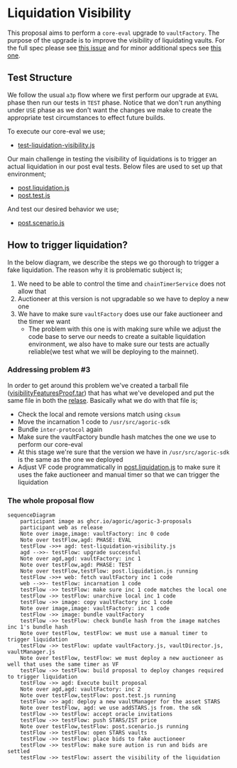 # Liquidation Visibility
This proposal aims to perform a `core-eval` upgrade to `vaultFactory`. The purpose of the upgrade is to 
improve the visibility of liquidating vaults. For the full spec please see [this issue](https://github.com/Jorge-Lopes/liquidation-visibility/issues/2)
and for minor additional specs see [this one](https://github.com/Jorge-Lopes/agoric-sdk/issues/36).

## Test Structure
We follow the usual `a3p` flow where we first perform our upgrade at `EVAL` phase then run our tests in `TEST`
phase. Notice that we don't run anything under `USE` phase as we don't want the changes we make to create the 
appropriate test circumstances to effect future builds.

To execute our core-eval we use;
* [test-liquidation-visibility.js](./test-liquidation-visibility.js)

Our main challenge in testing the visibility of liquidations is to trigger an actual liquidation in our post
eval tests. Below files are used to set up that environment;
* [post.liquidation.js](./post.liquidation.js)
* [post.test.js](./post.test.js)

And test our desired behavior we use;
* [post.scenario.js](./post.scenario.js)

## How to trigger liquidation?
In the below diagram, we describe the steps we go thorough to trigger a fake liquidation.
The reason why it is problematic subject is;
1. We need to be able to control the time and `chainTimerService` does not allow that
2. Auctioneer at this version is not upgradable so we have to deploy a new one
3. We have to make sure `vaultFactory` does use our fake auctioneer and the timer we want
   * The problem with this one is with making sure while we adjust the code base to serve
our needs to create a suitable liquidation environment, we also have to make sure our tests
are actually reliable(we test what we will be deploying to the mainnet).
   

### Addressing problem #3
In order to get around this problem we've created a tarball file ([visibilityFeaturesProof.tar](./visibilityFeaturesProof.tar))
that has what we've developed and put the same file in both the [relase](https://github.com/Jorge-Lopes/agoric-sdk/releases/tag/liq-visibility-a3p-v0.2). 
Basically what we do with that file is;
* Check the local and remote versions match using `cksum`
* Move the incarnation 1 code to `/usr/src/agoric-sdk`
* Bundle `inter-protocol` again
* Make sure the vaultFactory bundle hash matches the one we use to perform our core-eval
* At this stage we're sure that the version we have in `/usr/src/agoric-sdk` is the same
as the one we deployed
* Adjust VF code programmatically in [post.liquidation.js](./post.liquidation.js) to 
make sure it uses the fake auctioneer and manual timer so that we can trigger the liquidation

### The whole proposal flow

```mermaid
sequenceDiagram
    participant image as ghcr.io/agoric/agoric-3-proposals
    participant web as release
    Note over image,image: vaultFactory: inc 0 code
    Note over testFlow,agd: PHASE: EVAL
    testFlow ->>+ agd: test-liquidation-visibility.js
    agd -->>- testFlow: upgrade successful
    Note over agd,agd: vaultFactory: inc 1
    Note over testFlow,agd: PHASE: TEST
    Note over testFlow,testFlow: post.liquidation.js running
    testFlow ->>+ web: fetch vaultFactory inc 1 code
    web -->>- testFlow: incarnation 1 code
    testFlow ->> testFlow: make sure inc 1 code matches the local one
    testFlow ->> testFlow: unarchive local inc 1 code
    testFlow ->> image: copy vaultFactory inc 1 code
    Note over image,image: vaultFactory: inc 1 code
    testFlow ->> image: bundle vaultFactory
    testFlow ->> testFlow: check bundle hash from the image matches inc 1's bundle hash
    Note over testFlow, testFlow: we must use a manual timer to trigger liquidation
    testFlow ->> testFlow: update vaultFactory.js, vaultDirector.js, vaultManager.js
    Note over testFlow, testFlow: we must deploy a new auctioneer as well that uses the same timer as VF
    testFlow ->> testFlow: build proposal to deploy changes required to trigger liquidation
    testFlow ->> agd: Execute built proposal
    Note over agd,agd: vaultFactory: inc 2
    Note over testFlow,testFlow: post.test.js running
    testFlow ->> agd: deploy a new vaultManager for the asset STARS
    Note over testFlow, agd: we use addSTARS.js from. the sdk
    testFlow ->> testFlow: accept oracle invitations
    testFlow ->> testFlow: push STARS/IST price
    Note over testFlow,testFlow: post.scenario.js running
    testFlow ->> testFlow: open STARS vaults
    testFlow ->> testFlow: place bids to fake auctioneer
    testFlow ->> testFlow: make sure aution is run and bids are settled
    testFlow ->> testFlow: assert the visibility of the liquidation
```
